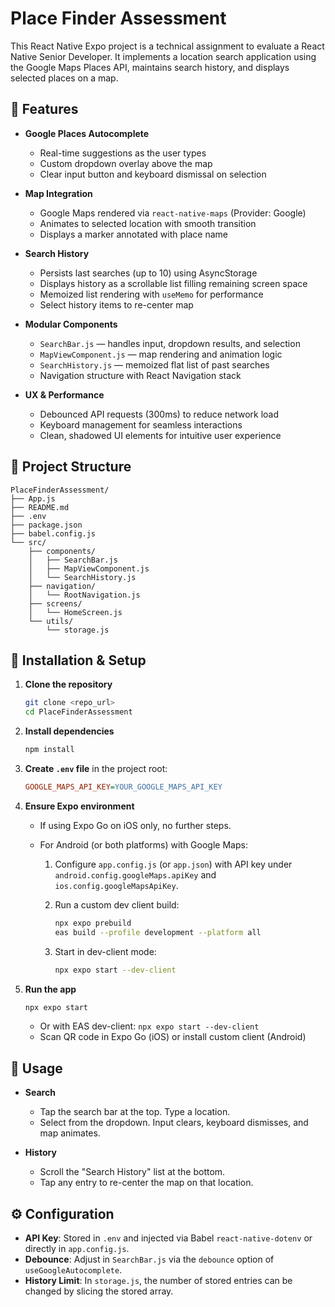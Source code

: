 # Place Finder Assessment

This React Native Expo project is a technical assignment to evaluate a React Native Senior Developer. It implements a location search application using the Google Maps Places API, maintains search history, and displays selected places on a map.

## 🚀 Features

* **Google Places Autocomplete**

  * Real-time suggestions as the user types
  * Custom dropdown overlay above the map
  * Clear input button and keyboard dismissal on selection
* **Map Integration**

  * Google Maps rendered via `react-native-maps` (Provider: Google)
  * Animates to selected location with smooth transition
  * Displays a marker annotated with place name
* **Search History**

  * Persists last searches (up to 10) using AsyncStorage
  * Displays history as a scrollable list filling remaining screen space
  * Memoized list rendering with `useMemo` for performance
  * Select history items to re-center map
* **Modular Components**

  * `SearchBar.js` — handles input, dropdown results, and selection
  * `MapViewComponent.js` — map rendering and animation logic
  * `SearchHistory.js` — memoized flat list of past searches
  * Navigation structure with React Navigation stack
* **UX & Performance**

  * Debounced API requests (300ms) to reduce network load
  * Keyboard management for seamless interactions
  * Clean, shadowed UI elements for intuitive user experience

## 📁 Project Structure

```
PlaceFinderAssessment/
├── App.js
├── README.md
├── .env
├── package.json
├── babel.config.js
└── src/
    ├── components/
    │   ├── SearchBar.js
    │   ├── MapViewComponent.js
    │   └── SearchHistory.js
    ├── navigation/
    │   └── RootNavigation.js
    ├── screens/
    │   └── HomeScreen.js
    └── utils/
        └── storage.js
```

## 🔧 Installation & Setup

1. **Clone the repository**

   ```bash
   git clone <repo_url>
   cd PlaceFinderAssessment
   ```

2. **Install dependencies**

   ```bash
   npm install
   ```

3. **Create `.env` file** in the project root:

   ```ini
   GOOGLE_MAPS_API_KEY=YOUR_GOOGLE_MAPS_API_KEY
   ```

4. **Ensure Expo environment**

   * If using Expo Go on iOS only, no further steps.
   * For Android (or both platforms) with Google Maps:

     1. Configure `app.config.js` (or `app.json`) with API key under `android.config.googleMaps.apiKey` and `ios.config.googleMapsApiKey`.
     2. Run a custom dev client build:

        ```bash
        npx expo prebuild
        eas build --profile development --platform all
        ```
     3. Start in dev-client mode:

        ```bash
        npx expo start --dev-client
        ```

5. **Run the app**

   ```bash
   npx expo start
   ```

   * Or with EAS dev-client: `npx expo start --dev-client`
   * Scan QR code in Expo Go (iOS) or install custom client (Android)

## 📝 Usage

* **Search**

  * Tap the search bar at the top. Type a location.
  * Select from the dropdown. Input clears, keyboard dismisses, and map animates.
* **History**

  * Scroll the "Search History" list at the bottom.
  * Tap any entry to re-center the map on that location.

## ⚙️ Configuration

* **API Key**: Stored in `.env` and injected via Babel `react-native-dotenv` or directly in `app.config.js`.
* **Debounce**: Adjust in `SearchBar.js` via the `debounce` option of `useGoogleAutocomplete`.
* **History Limit**: In `storage.js`, the number of stored entries can be changed by slicing the stored array.